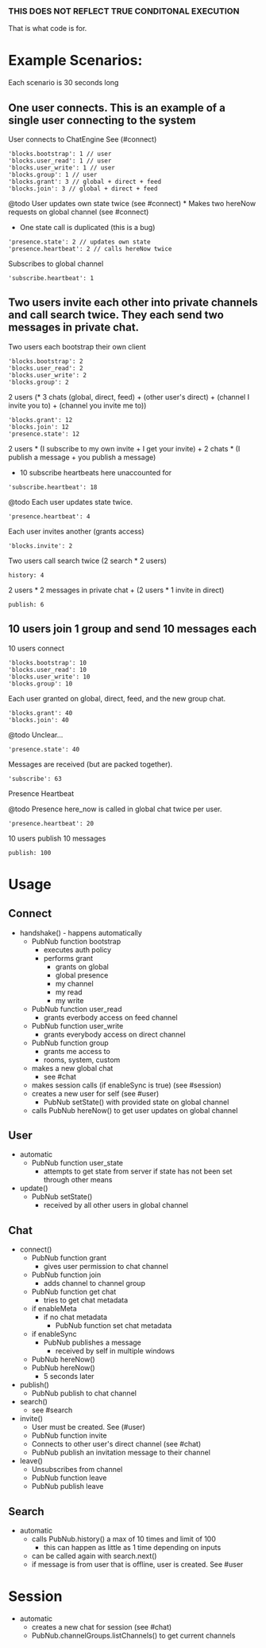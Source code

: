 ### THIS DOES NOT REFLECT TRUE CONDITONAL EXECUTION

That is what code is for.

# Example Scenarios:

Each scenario is 30 seconds long

## One user connects. This is an example of a single user connecting to the system

User connects to ChatEngine See (#connect)

```
'blocks.bootstrap': 1 // user
'blocks.user_read': 1 // user
'blocks.user_write': 1 // user
'blocks.group': 1 // user
'blocks.grant': 3 // global + direct + feed
'blocks.join': 3 // global + direct + feed
```

@todo User updates own state twice (see #connect) *
Makes two hereNow requests on global channel (see #connect)

* One state call is duplicated (this is a bug)

```
'presence.state': 2 // updates own state
'presence.heartbeat': 2 // calls hereNow twice
```

Subscribes to global channel

```
'subscribe.heartbeat': 1
```

## Two users invite each other into private channels and call search twice. They each send two messages in private chat.

Two users each bootstrap their own client

```
'blocks.bootstrap': 2
'blocks.user_read': 2
'blocks.user_write': 2
'blocks.group': 2
```

2 users (* 3 chats (global, direct, feed) + (other user's direct) + (channel I invite you to) + (channel you invite me to))

```
'blocks.grant': 12
'blocks.join': 12
'presence.state': 12
```

2 users * (I subscribe to my own invite + I get your invite) + 2 chats * (I publish a message + you publish a message)

* 10 subscribe heartbeats here unaccounted for

```
'subscribe.heartbeat': 18
```

@todo Each user updates state twice.

```
'presence.heartbeat': 4
```

Each user invites another (grants access)

```
'blocks.invite': 2
```

Two users call search twice
(2 search * 2  users)

```
history: 4
```

2 users * 2 messages in private chat + (2 users * 1 invite in direct)

```
publish: 6
```

## 10 users join 1 group and send 10 messages each

10 users connect

```
'blocks.bootstrap': 10
'blocks.user_read': 10
'blocks.user_write': 10
'blocks.group': 10
```

Each user granted on global, direct, feed, and the new group chat.

```
'blocks.grant': 40
'blocks.join': 40
```

@todo Unclear...

```
'presence.state': 40
```

Messages are received (but are packed together).

```
'subscribe': 63
```

Presence Heartbeat

@todo Presence here_now is called in global chat twice per user.

```
'presence.heartbeat': 20
```

10 users publish 10 messages

```
publish: 100
```

# Usage

## Connect

- handshake() - happens automatically
    - PubNub function bootstrap
        - executes auth policy
        - performs grant
            - grants on global
            - global presence
            - my channel
            - my read
            - my write
    - PubNub function user_read
        - grants everbody access on feed channel
    - PubNub function user_write
        - grants everybody access on direct channel
    - PubNub function group
        - grants me access to
        - rooms, system, custom
    - makes a new global chat
        - see #chat
    - makes session calls (if enableSync is true) (see #session)
    - creates a new user for self (see #user)
        - PubNub setState() with provided state on global channel
    - calls PubNub hereNow() to get user updates on global channel

## User

- automatic
    - PubNub function user_state
        - attempts to get state from server if state has not been set through other means
- update()
    - PubNub setState()
        - received by all other users in global channel

## Chat

- connect()
    - PubNub function grant
        - gives user permission to chat channel
    - PubNub function join
        - adds channel to channel group
    - PubNub function get chat
        - tries to get chat metadata
    - if enableMeta
        - if no chat metadata
            - PubNub function set chat metadata
    - if enableSync
        - PubNub publishes a message
            - received by self in multiple windows
    - PubNub hereNow()
    - PubNub hereNow()
        - 5 seconds later
- publish()
    - PubNub publish to chat channel
- search()
    - see #search
- invite()
    - User must be created. See (#user)
    - PubNub function invite
    - Connects to other user's direct channel (see #chat)
    - PubNub publish an invitation message to their channel
- leave()
    - Unsubscribes from channel
    - PubNub function leave
    - PubNub publish leave

## Search
- automatic
    - calls PubNub.history() a max of 10 times and limit of 100
        - this can happen as little as 1 time depending on inputs
    - can be called again with search.next()
    - if message is from user that is offline, user is created. See #user

# Session

- automatic
    - creates a new chat for session (see #chat)
    - PubNub.channelGroups.listChannels() to get current channels

